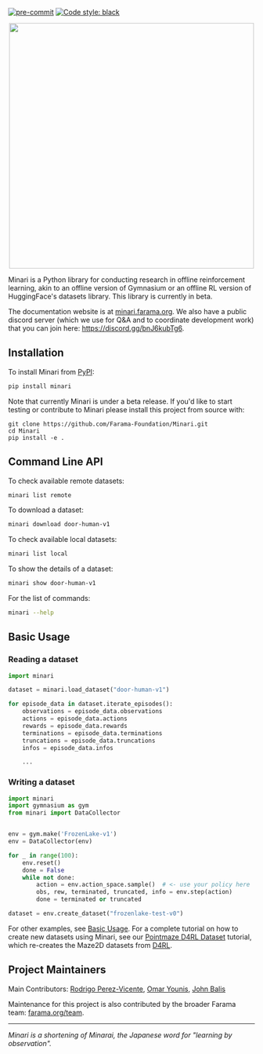 [![pre-commit](https://img.shields.io/badge/pre--commit-enabled-brightgreen?logo=pre-commit&logoColor=white)](https://pre-commit.com/) [![Code style: black](https://img.shields.io/badge/code%20style-black-000000.svg)](https://github.com/psf/black)


<p align="center">
    <img src="minari-text.png" width="500px"/>
</p>

Minari is a Python library for conducting research in offline reinforcement learning, akin to an offline version of Gymnasium or an offline RL version of HuggingFace's datasets library. This library is currently in beta.

The documentation website is at [minari.farama.org](https://minari.farama.org/main/). We also have a public discord server (which we use for Q&A and to coordinate development work) that you can join here: https://discord.gg/bnJ6kubTg6.


## Installation
To install Minari from [PyPI](https://pypi.org/project/minari/):
```bash
pip install minari
```

Note that currently Minari is under a beta release. If you'd like to start testing or contribute to Minari please install this project from source with:

```
git clone https://github.com/Farama-Foundation/Minari.git
cd Minari
pip install -e .
```

## Command Line API

To check available remote datasets:

```bash
minari list remote
```

To download a dataset:

```bash
minari download door-human-v1
```

To check available local datasets:

```bash
minari list local
```
To show the details of a dataset:

```bash
minari show door-human-v1
```

For the list of commands:
```bash
minari --help
```

## Basic Usage

### Reading a dataset

```python
import minari

dataset = minari.load_dataset("door-human-v1")

for episode_data in dataset.iterate_episodes():
    observations = episode_data.observations
    actions = episode_data.actions
    rewards = episode_data.rewards
    terminations = episode_data.terminations
    truncations = episode_data.truncations
    infos = episode_data.infos

    ...
```

### Writing a dataset

```python
import minari
import gymnasium as gym
from minari import DataCollector


env = gym.make('FrozenLake-v1')
env = DataCollector(env)

for _ in range(100):
    env.reset()
    done = False
    while not done:
        action = env.action_space.sample()  # <- use your policy here
        obs, rew, terminated, truncated, info = env.step(action)
        done = terminated or truncated

dataset = env.create_dataset("frozenlake-test-v0")
```

For other examples, see [Basic Usage](https://minari.farama.org/main/content/basic_usage/). For a complete tutorial on how to create new datasets using Minari, see our [Pointmaze D4RL Dataset](https://minari.farama.org/main/tutorials/dataset_creation/point_maze_dataset/) tutorial, which re-creates the Maze2D datasets from [D4RL](https://github.com/Farama-Foundation/D4RL).

## Project Maintainers
Main Contributors: [Rodrigo Perez-Vicente](https://github.com/rodrigodelazcano), [Omar Younis](https://github.com/younik), [John Balis](https://github.com/balisujohn)

Maintenance for this project is also contributed by the broader Farama team: [farama.org/team](https://farama.org/team).

___

_Minari is a shortening of Minarai, the Japanese word for "learning by observation"._
